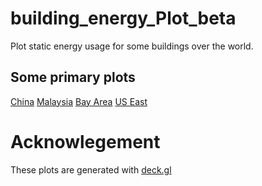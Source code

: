 # building_energy_Plot_beta
Plot static energy usage for some buildings over the world.

## Some primary plots

[China](https://github.com/chiqunz/building_energy_test/blob/master/plots/china.png)
[Malaysia](https://github.com/chiqunz/building_energy_test/blob/master/plots/malaysia.png)
[Bay Area](https://github.com/chiqunz/building_energy_test/blob/master/plots/bay_area.png)
[US East](https://github.com/chiqunz/building_energy_test/blob/master/plots/us_east.png)


# Acknowlegement
These plots are generated with [deck.gl](https://github.com/uber/deck.gl)